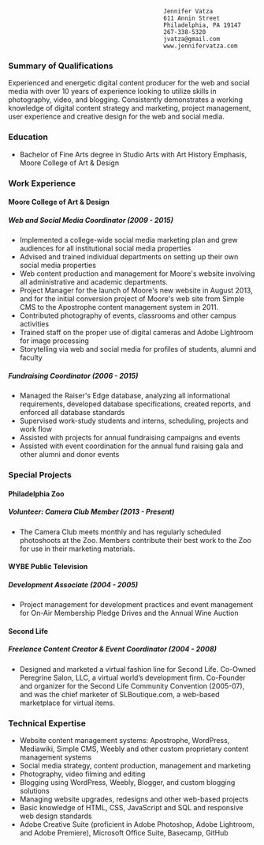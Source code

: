                                                 Jennifer Vatza 
                                                611 Annin Street
                                                Philadelphia, PA 19147 
                                                267-338-5320 
                                                jvatza@gmail.com 
                                                www.jennifervatza.com

### Summary of Qualifications
Experienced and energetic digital content producer for the web and social media with over 10 years of experience looking to utilize skills in photography, video, and blogging. Consistently demonstrates a working knowledge of digital content strategy and marketing, project management, user experience and creative design for the web and social media. 

### Education
- Bachelor of Fine Arts degree in Studio Arts with Art History Emphasis, Moore College of Art & Design

### Work Experience

#### Moore College of Art & Design 
##### Web and Social Media Coordinator (2009 - 2015)
- Implemented a college-wide social media marketing plan and grew audiences for all institutional social media properties
- Advised and trained individual departments on setting up their own social media properties
- Web content production and management for Moore's website involving all administrative and academic departments.
- Project Manager for the launch of Moore's new website in August 2013, and for the initial conversion project of Moore's web site from Simple CMS to the Apostrophe content management system in 2011. 
- Contributed photography of events, classrooms and other campus activities 
- Trained staff on the proper use of digital cameras and Adobe Lightroom for image processing
- Storytelling via web and social media for profiles of students, alumni and faculty

##### Fundraising Coordinator (2006 - 2015)
- Managed the Raiser's Edge database, analyzing all informational requirements, developed database specifications, created reports, and enforced all database standards
- Supervised work-study students and interns, scheduling, projects and work flow
- Assisted with projects for annual fundraising campaigns and events 
- Assisted with event coordination for the annual fund raising gala and other alumni and donor events

### Special Projects
#### Philadelphia Zoo
##### Volunteer: Camera Club Member (2013 - Present)
- The Camera Club meets monthly and has regularly scheduled photoshoots at the Zoo. Members contribute their best work to the Zoo for use in their marketing materials.

#### WYBE Public Television
##### Development Associate (2004 - 2005)
- Project management for development practices and event management for On-Air Membership Pledge Drives and the Annual Wine Auction

#### Second Life
##### Freelance Content Creator & Event Coordinator  (2004 - 2008)
- Designed and marketed a virtual fashion line for Second Life. Co-Owned Peregrine Salon, LLC, a virtual world’s development firm. Co-Founder and organizer for the Second Life Community Convention (2005-07), and was the chief marketer of SLBoutique.com, a web-based marketplace for virtual items. 

### Technical Expertise

- Website content management systems: Apostrophe, WordPress, Mediawiki, Simple CMS, Weebly and other custom proprietary content management systems
- Social media strategy, content production, management and marketing
- Photography, video filming and editing
- Blogging using WordPress, Weebly, Blogger, and custom blogging solutions
- Managing website upgrades, redesigns and other web-based projects
- Basic knowledge of HTML, CSS, JavaScript and SQL and responsive web design standards
- Adobe Creative Suite (proficient in Adobe Photoshop, Adobe Lightroom, and Adobe Premiere), Microsoft Office Suite, Basecamp, GitHub
